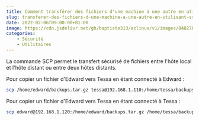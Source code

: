 ```yaml
---
title: Comment transférer des fichiers d'une machine à une autre en utilisant SSH ?
slug: transferer-des-fichiers-d-une-machine-a-une-autre-en-utilisant-ssh
date: 2022-02-06T09:00:00+01:00
image: https://cdn.jsdelivr.net/gh/baptiste313/azlinux/v1/images/8482786/raw.webp
categories:
    - Sécurité
    - Utilitaires
--- 
```


La commande SCP permet le transfert sécurisé de fichiers entre l'hôte local et l'hôte distant ou entre deux hôtes distants.

Pour copier un fichier d'Edward vers Tessa en étant connecté à Edward :

```bash
scp /home/edward/backups.tar.gz tessa@192.168.1.110:/home/tessa/backups.tar.gz
```

Pour copier un fichier d'Edward vers Tessa en étant connecté à Tessa :

```bash
scp edward@192.168.1.120:/home/edward/backups.tar.gz /home/tessa/backups.tar.gz
```
